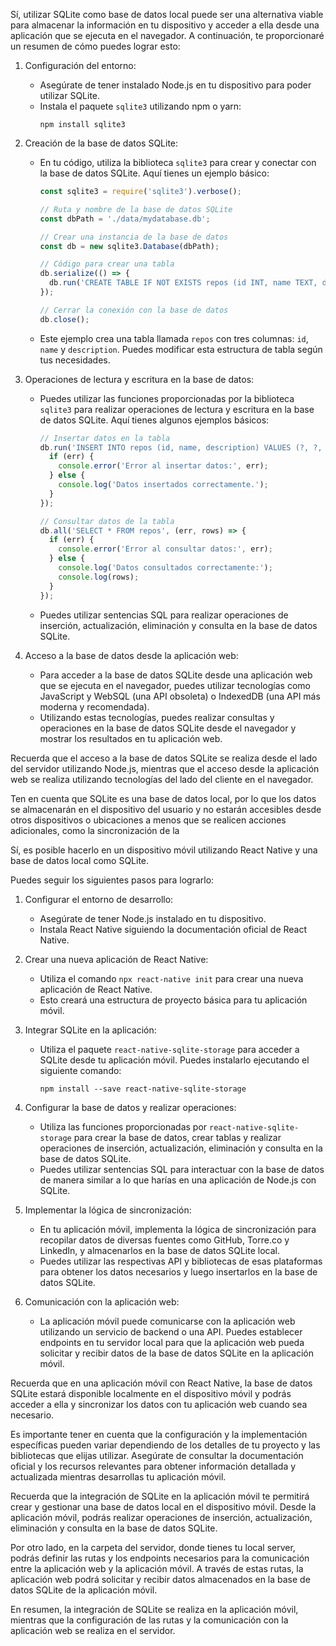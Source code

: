Sí, utilizar SQLite como base de datos local puede ser una alternativa viable para almacenar la información en tu dispositivo y acceder a ella desde una aplicación que se ejecuta en el navegador. A continuación, te proporcionaré un resumen de cómo puedes lograr esto:

1. Configuración del entorno:
   - Asegúrate de tener instalado Node.js en tu dispositivo para poder utilizar SQLite.
   - Instala el paquete `sqlite3` utilizando npm o yarn:
     ```
     npm install sqlite3
     ```

2. Creación de la base de datos SQLite:
   - En tu código, utiliza la biblioteca `sqlite3` para crear y conectar con la base de datos SQLite. Aquí tienes un ejemplo básico:

     ```javascript
     const sqlite3 = require('sqlite3').verbose();

     // Ruta y nombre de la base de datos SQLite
     const dbPath = './data/mydatabase.db';

     // Crear una instancia de la base de datos
     const db = new sqlite3.Database(dbPath);

     // Código para crear una tabla
     db.serialize(() => {
       db.run('CREATE TABLE IF NOT EXISTS repos (id INT, name TEXT, description TEXT)');
     });

     // Cerrar la conexión con la base de datos
     db.close();
     ```

   - Este ejemplo crea una tabla llamada `repos` con tres columnas: `id`, `name` y `description`. Puedes modificar esta estructura de tabla según tus necesidades.

3. Operaciones de lectura y escritura en la base de datos:
   - Puedes utilizar las funciones proporcionadas por la biblioteca `sqlite3` para realizar operaciones de lectura y escritura en la base de datos SQLite. Aquí tienes algunos ejemplos básicos:

     ```javascript
     // Insertar datos en la tabla
     db.run('INSERT INTO repos (id, name, description) VALUES (?, ?, ?)', [1, 'repo1', 'Descripción del repo 1'], (err) => {
       if (err) {
         console.error('Error al insertar datos:', err);
       } else {
         console.log('Datos insertados correctamente.');
       }
     });

     // Consultar datos de la tabla
     db.all('SELECT * FROM repos', (err, rows) => {
       if (err) {
         console.error('Error al consultar datos:', err);
       } else {
         console.log('Datos consultados correctamente:');
         console.log(rows);
       }
     });
     ```

   - Puedes utilizar sentencias SQL para realizar operaciones de inserción, actualización, eliminación y consulta en la base de datos SQLite.

4. Acceso a la base de datos desde la aplicación web:
   - Para acceder a la base de datos SQLite desde una aplicación web que se ejecuta en el navegador, puedes utilizar tecnologías como JavaScript y WebSQL (una API obsoleta) o IndexedDB (una API más moderna y recomendada).
   - Utilizando estas tecnologías, puedes realizar consultas y operaciones en la base de datos SQLite desde el navegador y mostrar los resultados en tu aplicación web.

Recuerda que el acceso a la base de datos SQLite se realiza desde el lado del servidor utilizando Node.js, mientras que el acceso desde la aplicación web se realiza utilizando tecnologías del lado del cliente en el navegador.

Ten en cuenta que SQLite es una base de datos local, por lo que los datos se almacenarán en el dispositivo del usuario y no estarán accesibles desde otros dispositivos o ubicaciones a menos que se realicen acciones adicionales, como la sincronización de la

Sí, es posible hacerlo en un dispositivo móvil utilizando React Native y una base de datos local como SQLite.

Puedes seguir los siguientes pasos para lograrlo:

1. Configurar el entorno de desarrollo:
   - Asegúrate de tener Node.js instalado en tu dispositivo.
   - Instala React Native siguiendo la documentación oficial de React Native.

2. Crear una nueva aplicación de React Native:
   - Utiliza el comando `npx react-native init` para crear una nueva aplicación de React Native.
   - Esto creará una estructura de proyecto básica para tu aplicación móvil.

3. Integrar SQLite en la aplicación:
   - Utiliza el paquete `react-native-sqlite-storage` para acceder a SQLite desde tu aplicación móvil. Puedes instalarlo ejecutando el siguiente comando:
     ```
     npm install --save react-native-sqlite-storage
     ```

4. Configurar la base de datos y realizar operaciones:
   - Utiliza las funciones proporcionadas por `react-native-sqlite-storage` para crear la base de datos, crear tablas y realizar operaciones de inserción, actualización, eliminación y consulta en la base de datos SQLite.
   - Puedes utilizar sentencias SQL para interactuar con la base de datos de manera similar a lo que harías en una aplicación de Node.js con SQLite.

5. Implementar la lógica de sincronización:
   - En tu aplicación móvil, implementa la lógica de sincronización para recopilar datos de diversas fuentes como GitHub, Torre.co y LinkedIn, y almacenarlos en la base de datos SQLite local.
   - Puedes utilizar las respectivas API y bibliotecas de esas plataformas para obtener los datos necesarios y luego insertarlos en la base de datos SQLite.

6. Comunicación con la aplicación web:
   - La aplicación móvil puede comunicarse con la aplicación web utilizando un servicio de backend o una API. Puedes establecer endpoints en tu servidor local para que la aplicación web pueda solicitar y recibir datos de la base de datos SQLite en la aplicación móvil.

Recuerda que en una aplicación móvil con React Native, la base de datos SQLite estará disponible localmente en el dispositivo móvil y podrás acceder a ella y sincronizar los datos con tu aplicación web cuando sea necesario.

Es importante tener en cuenta que la configuración y la implementación específicas pueden variar dependiendo de los detalles de tu proyecto y las bibliotecas que elijas utilizar. Asegúrate de consultar la documentación oficial y los recursos relevantes para obtener información detallada y actualizada mientras desarrollas tu aplicación móvil.

Recuerda que la integración de SQLite en la aplicación móvil te permitirá crear y gestionar una base de datos local en el dispositivo móvil. Desde la aplicación móvil, podrás realizar operaciones de inserción, actualización, eliminación y consulta en la base de datos SQLite.

Por otro lado, en la carpeta del servidor, donde tienes tu local server, podrás definir las rutas y los endpoints necesarios para la comunicación entre la aplicación web y la aplicación móvil. A través de estas rutas, la aplicación web podrá solicitar y recibir datos almacenados en la base de datos SQLite de la aplicación móvil.

En resumen, la integración de SQLite se realiza en la aplicación móvil, mientras que la configuración de las rutas y la comunicación con la aplicación web se realiza en el servidor.